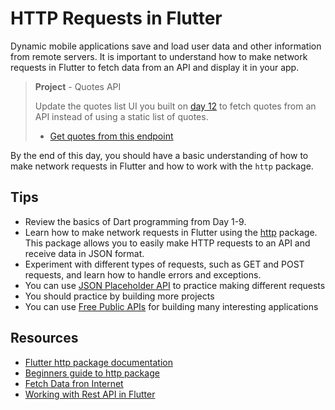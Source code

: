 # HTTP Requests in Flutter

Dynamic mobile applications save and load user data and other information from remote servers. It is important to understand how to make network requests in Flutter to fetch data from an API and display it in your app.

> **Project** - Quotes API
>
> Update the quotes list UI you built on [day 12](/30days/flutter/day12) to fetch quotes from an API instead of using a static list of quotes.
>
> - [Get quotes from this endpoint](https://dummyjson.com/quotes)

By the end of this day, you should have a basic understanding of how to make network requests in Flutter and how to work with the `http` package.

## Tips

- Review the basics of Dart programming from Day 1-9.
- Learn how to make network requests in Flutter using the [http](https://pub.dev/packages/http) package. This package allows you to easily make HTTP requests to an API and receive data in JSON format.
- Experiment with different types of requests, such as GET and POST requests, and learn how to handle errors and exceptions.
- You can use [JSON Placeholder API](https://jsonplaceholder.typicode.com/) to practice making different requests
- You should practice by building more projects
- You can use [Free Public APIs](https://github.com/public-apis/public-apis) for building many interesting applications

## Resources

- [Flutter http package documentation](https://pub.dev/packages/http)
- [Beginners guide to http package](https://www.appwriters.dev/blog/a-beginners-guide-to-the-http-package-in-flutter)
- [Fetch Data fron Internet](https://docs.flutter.dev/cookbook/networking/fetch-data)
- [Working with Rest API in Flutter](https://www.appwriters.dev/blog/integrating-with-rest-api-in-flutter)


